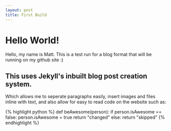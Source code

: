 ```yaml
---
layout: post
title: First Build
---
```

<h1 class="centered">Hello World!</h1>

<p>
Hello, my name is Matt. This is a test run for a blog format that will be running on my github site :)
</p>
<h2 class="centered">
This uses Jekyll's inbuilt blog post creation system. 
</h2>
<p>
Which allows me to seperate paragraphs easily, insert images and files inline with text, and also allow for easy to read code on the website such as:
</p>
{% highlight python %}
def beAwesome(person):
    if person.isAwesome == false: 
        person.isAwesome = true
        return "changed"
    else:
        return "skipped"
{% endhighlight %}